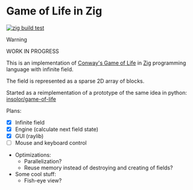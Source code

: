 # Game of Life in Zig

[![zig build test](https://github.com/insolor/game-of-life.zig/actions/workflows/zig-build-test.yml/badge.svg)](https://github.com/insolor/game-of-life.zig/actions/workflows/zig-build-test.yml)

> [!WARNING] 
> WORK IN PROGRESS

This is an implementation of [Conway's Game of Life](https://en.wikipedia.org/wiki/Conway%27s_Game_of_Life) in [Zig](https://ziglang.org/) programming language with infinite field.

The field is represented as a sparse 2D array of blocks.

Started as a reimplementation of a prototype of the same idea in python: [insolor/game-of-life](https://github.com/insolor/game-of-life)

Plans:

- [x] Infinite field
- [x] Engine (calculate next field state)
- [x] GUI (raylib)
- [ ] Mouse and keyboard control
- Optimizations:
  - Parallelization?
  - Reuse memory instead of destroying and creating of fields?
- Some cool stuff:
  - Fish-eye view?
